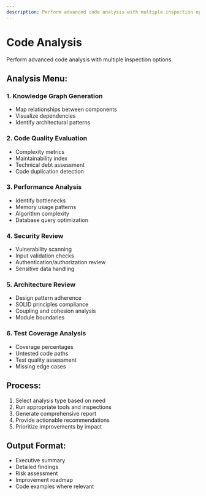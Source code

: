 ```yaml
---
description: Perform advanced code analysis with multiple inspection options and generate reports.
---
```


# Code Analysis

Perform advanced code analysis with multiple inspection options.

## Analysis Menu:

### 1. Knowledge Graph Generation
- Map relationships between components
- Visualize dependencies
- Identify architectural patterns

### 2. Code Quality Evaluation
- Complexity metrics
- Maintainability index
- Technical debt assessment
- Code duplication detection

### 3. Performance Analysis
- Identify bottlenecks
- Memory usage patterns
- Algorithm complexity
- Database query optimization

### 4. Security Review
- Vulnerability scanning
- Input validation checks
- Authentication/authorization review
- Sensitive data handling

### 5. Architecture Review
- Design pattern adherence
- SOLID principles compliance
- Coupling and cohesion analysis
- Module boundaries

### 6. Test Coverage Analysis
- Coverage percentages
- Untested code paths
- Test quality assessment
- Missing edge cases

## Process:
1. Select analysis type based on need
2. Run appropriate tools and inspections
3. Generate comprehensive report
4. Provide actionable recommendations
5. Prioritize improvements by impact

## Output Format:
- Executive summary
- Detailed findings
- Risk assessment
- Improvement roadmap
- Code examples where relevant